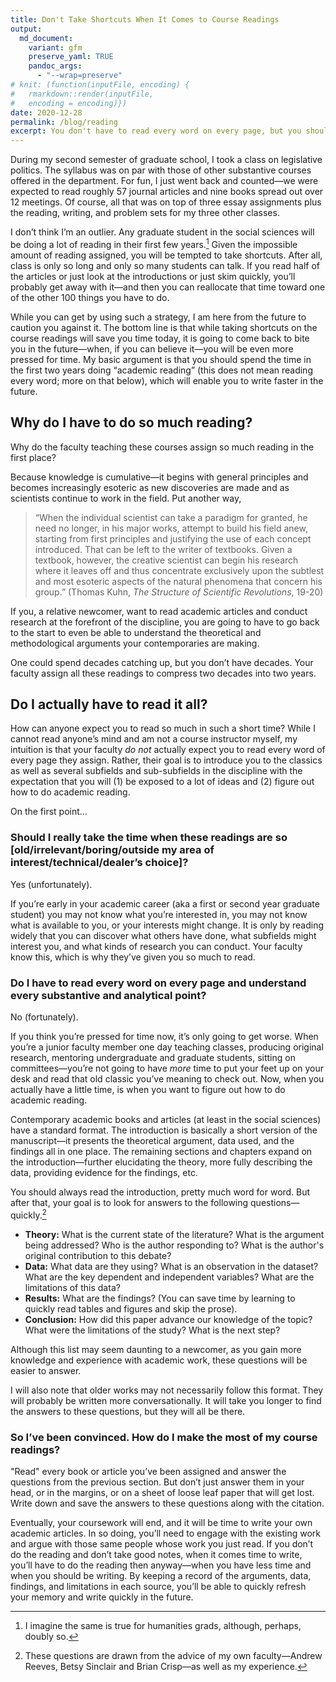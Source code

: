```yaml
---
title: Don't Take Shortcuts When It Comes to Course Readings
output:
  md_document:
    variant: gfm
    preserve_yaml: TRUE
    pandoc_args: 
      - "--wrap=preserve"
# knit: (function(inputFile, encoding) {
#   rmarkdown::render(inputFile, 
#   encoding = encoding)})
date: 2020-12-28
permalink: /blog/reading
excerpt: You don't have to read every word on every page, but you should spend time on each book or article and answer these questions.
---
```


During my second semester of graduate school, I took a class on legislative politics. The syllabus was on par with those of other substantive courses offered in the department. For fun, I just went back and counted—we were expected to read roughly 57 journal articles and nine books spread out over 12 meetings. Of course, all that was on top of three essay assignments plus the reading, writing, and problem sets for my three other classes.

I don’t think I’m an outlier. Any graduate student in the social sciences will be doing a lot of reading in their first few years.[^1] Given the impossible amount of reading assigned, you will be tempted to take shortcuts. After all, class is only so long and only so many students can talk. If you read half of the articles or just look at the introductions or just skim quickly, you’ll probably get away with it—and then you can reallocate that time toward one of the other 100 things you have to do.

[^1]: I imagine the same is true for humanities grads, although, perhaps, doubly so.

While you can get by using such a strategy, I am here from the future to caution you against it. The bottom line is that while taking shortcuts on the course readings will save you time today, it is going to come back to bite you in the future—when, if you can believe it—you will be even more pressed for time. My basic argument is that you should spend the time in the first two years doing “academic reading” (this does not mean reading every word; more on that below), which will enable you to write faster in the future.

Why do I have to do so much reading?
------------------------------------

Why do the faculty teaching these courses assign so much reading in the first place? 

Because knowledge is cumulative—it begins with general principles and becomes increasingly esoteric as new discoveries are made and as scientists continue to work in the field. Put another way,

> “When the individual scientist can take a paradigm for granted, he need no longer, in his major works, attempt to build his field anew, starting from first principles and justifying the use of each concept introduced. That can be left to the writer of textbooks. Given a textbook, however, the creative scientist can begin his research where it leaves off and thus concentrate exclusively upon the subtlest and most esoteric aspects of the natural phenomena that concern his group.” (Thomas Kuhn, *The Structure of Scientific Revolutions*, 19-20)

If you, a relative newcomer, want to read academic articles and conduct research at the forefront of the discipline, you are going to have to go back to the start to even be able to understand the theoretical and methodological arguments your contemporaries are making.

One could spend decades catching up, but you don’t have decades. Your faculty assign all these readings to compress two decades into two years.

Do I actually have to read it all?
----------------------------------

How can anyone expect you to read so much in such a short time? While I cannot read anyone’s mind and am not a course instructor myself, my intuition is that your faculty *do not* actually expect you to read every word of every page they assign. Rather, their goal is to introduce you to the classics as well as several subfields and sub-subfields in the discipline with the expectation that you will (1) be exposed to a lot of ideas and (2) figure out how to do academic reading.

On the first point…

### Should I really take the time when these readings are so \[old/irrelevant/boring/outside my area of interest/technical/dealer’s choice\]?

Yes (unfortunately).

If you’re early in your academic career (aka a first or second year graduate student) you may not know what you’re interested in, you may not know what is available to you, or your interests might change. It is only by reading widely that you can discover what others have done, what subfields might interest you, and what kinds of research you can conduct. Your faculty know this, which is why they’ve given you so much to read.

### Do I have to read every word on every page and understand every substantive and analytical point?

No (fortunately).

If you think you’re pressed for time now, it’s only going to get worse. When you’re a junior faculty member one day teaching classes, producing original research, mentoring undergraduate and graduate students, sitting on committees—you’re not going to have *more* time to put your feet up on your desk and read that old classic you’ve meaning to check out. Now, when you actually have a little time, is when you want to figure out how to do academic reading.

Contemporary academic books and articles (at least in the social sciences) have a standard format. The introduction is basically a short version of the manuscript—it presents the theoretical argument, data used, and the findings all in one place. The remaining sections and chapters expand on the introduction—further elucidating the theory, more fully describing the data, providing evidence for the findings, etc.

You should always read the introduction, pretty much word for word. But after that, your goal is to look for answers to the following questions—quickly.[^2]

[^2]: These questions are drawn from the advice of my own faculty—Andrew Reeves, Betsy Sinclair and Brian Crisp—as well as my experience.

-   **Theory:** What is the current state of the literature? What is the argument being addressed? Who is the author responding to? What is the author's original contribution to this debate?
-   **Data:** What data are they using? What is an observation in the dataset? What are the key dependent and independent variables? What are the limitations of this data?
-   **Results:** What are the findings? (You can save time by learning to quickly read tables and figures and skip the prose).
-   **Conclusion:** How did this paper advance our knowledge of the topic? What were the limitations of the study? What is the next step?

Although this list may seem daunting to a newcomer, as you gain more knowledge and experience with academic work, these questions will be easier to answer.

I will also note that older works may not necessarily follow this format. They will probably be written more conversationally. It will take you longer to find the answers to these questions, but they will all be there.

### So I’ve been convinced. How do I make the most of my course readings?

"Read" every book or article you’ve been assigned and answer the questions from the previous section. But don’t just answer them in your head, or in the margins, or on a sheet of loose leaf paper that will get lost. Write down and save the answers to these questions along with the citation.

Eventually, your coursework will end, and it will be time to write your own academic articles. In so doing, you’ll need to engage with the existing work and argue with those same people whose work you just read. If you don’t do the reading and don’t take good notes, when it comes time to write, you’ll have to do the reading then anyway—when you have less time and when you should be writing. By keeping a record of the arguments, data, findings, and limitations in each source, you’ll be able to quickly refresh your memory and write quickly in the future.
